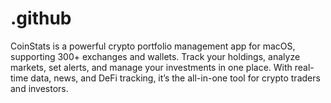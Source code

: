 # .github
CoinStats is a powerful crypto portfolio management app for macOS, supporting 300+ exchanges and wallets. Track your holdings, analyze markets, set alerts, and manage your investments in one place. With real-time data, news, and DeFi tracking, it’s the all-in-one tool for crypto traders and investors.
